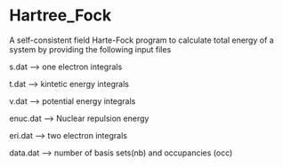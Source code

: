# Hartree_Fock
A self-consistent field Harte-Fock program to calculate total energy of a system by providing the following input files

s.dat --> one electron integrals

t.dat --> kintetic energy integrals

v.dat --> potential energy integrals

enuc.dat --> Nuclear repulsion energy

eri.dat --> two electron integrals

data.dat --> number of basis sets(nb) and occupancies (occ)


